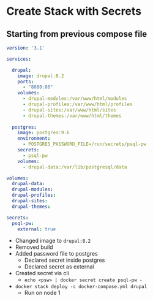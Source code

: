 # Create Stack with Secrets

## Starting from previous compose file

```yaml
version: '3.1'

services:

  drupal:
    image: drupal:8.2
    ports:
      - "8080:80"
    volumes:
      - drupal-modules:/var/www/html/modules
      - drupal-profiles:/var/www/html/profiles       
      - drupal-sites:/var/www/html/sites      
      - drupal-themes:/var/www/html/themes
 
  postgres:
    image: postgres:9.6
    environment:
      - POSTGRES_PASSWORD_FILE=/run/secrets/psql-pw
    secrets:
      - psql-pw
    volumes:
      - drupal-data:/var/lib/postgresql/data

volumes:
  drupal-data:
  drupal-modules:
  drupal-profiles:
  drupal-sites:
  drupal-themes:

secrets:
  psql-pw:
    external: true
```

- Changed image to `drupal:8.2`
- Removed build
- Added password file to postgres
  - Declared secret inside postgres
  - Declared secret as external
- Created secret via cli 
  - `echo <psw> | docker secret create psql-pw -`
- `docker stack deploy -c docker-compose.yml drupal`
  - Run on node 1